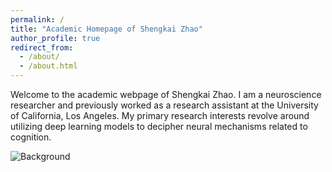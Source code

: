 ```yaml
---
permalink: /
title: "Academic Homepage of Shengkai Zhao"
author_profile: true
redirect_from: 
  - /about/
  - /about.html
---
```


Welcome to the academic webpage of Shengkai Zhao. I am a neuroscience researcher and previously worked as a research assistant at the University of California, Los Angeles. My primary research interests revolve around utilizing deep learning models to decipher neural mechanisms related to cognition.

![Background](/images/Background.jpg)